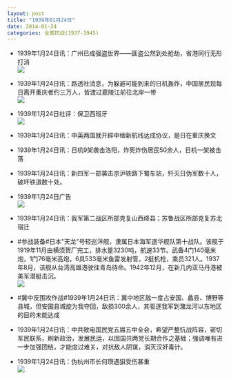 ```yaml
---
layout: post
title: "1939年01月24日"
date: 2014-01-24
categories: 全面抗战(1937-1945)
---
```


<meta name="referrer" content="no-referrer" />

- 1939年1月24日讯：广州已成强盗世界——匪盗公然到处抢劫，省港同行无形打消 <br/><img src="https://ww1.sinaimg.cn/large/aca367d8jw1ecv10vfmcxj20f20ll7co.jpg" />

- 1939年1月24日讯：路透社消息，为躲避可能到来的日机轰炸，中国居民现每日离开重庆者约三万人，皆渡过嘉陵江前往北岸一带 <br/><img src="https://ww3.sinaimg.cn/large/aca367d8jw1ecuzalyolej205u05zmxl.jpg" />

- 1939年1月24日社评：保卫西班牙 <br/><img src="https://ww3.sinaimg.cn/large/aca367d8jw1ecuxk5nkrij20og0xkngh.jpg" />

- 1939年1月24日讯：中英两国就开辟中缅新航线达成协议，是日在重庆换文 

- 1939年1月24日讯：日机9架袭击洛阳，炸死炸伤居民50余人，日机一架被击落 

- 1939年1月24日讯：新四军一部袭击京沪铁路下蜀车站，歼灭日伪军数十人，破坏铁道数十处。 

- 1939年1月24日广告 <br/><img src="https://ww4.sinaimg.cn/large/aca367d8jw1ecun5gnk1gj20af0h3q5e.jpg" />

- 1939年1月24日讯：我军第二战区所部克复山西绛县；苏鲁战区所部克复苏北宿迁 

- #参战装备#日本"天龙"号轻巡洋舰，隶属日本海军遣华舰队第十战队。该舰于1919年11月由横须贺厂完工，排水量3230吨，航速33节。武备4门140毫米炮，1门76毫米高炮，6具533毫米鱼雷发射管，2挺机枪，乘员321人。1937年8月，该舰从台湾高雄港驶往青岛待命。1942年12月，在新几内亚马丹港被美军潜艇击沉。 <br/><img src="https://ww4.sinaimg.cn/large/aca367d8jw1ecueh261xgj208w0bzq40.jpg" />

- #冀中反围攻作战#1939年1月24日讯：冀中地区敌一度占安国、蠡县、博野等县城，但安国县城旋为我夺回，敌损300余人，其驱逐我军到潴龙河以东地区的目的未能达成 

- 1939年1月24日讯：中共致电国民党五届五中全会，希望严整抗战阵容，密切军民联系，刷新政治，发展民运，以固国共两党长期合作之基础；强调唯有进一步加强团结，才能度过难关，对抗敌人阴谋，消灭汉奸毒计。 

- 1939年1月24日讯：伪杭州市长何瓒遇狙受伤甚重 <br/><img src="https://ww4.sinaimg.cn/large/aca367d8jw1ecu99u22gsj2092061wfb.jpg" />

